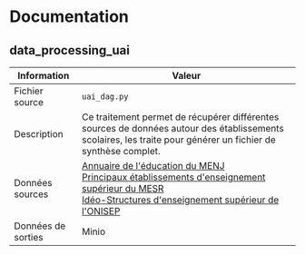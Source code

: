 # Documentation

## data_processing_uai

| Information | Valeur |
| -------- | -------- |
| Fichier source     | `uai_dag.py`     |
| Description | Ce traitement permet de récupérer différentes sources de données autour des établissements scolaires, les traite pour générer un fichier de synthèse complet. | Hebdomadaire |
| Données sources | [Annuaire de l'éducation du MENJ](https://www.data.gouv.fr/fr/datasets/5889d03fa3a72974cbf0d5b1/)<br />[Principaux établissements d'enseignement supérieur du MESR](https://www.data.gouv.fr/fr/datasets/586dae5ea3a7290df6f4be88/)<br />[Idéo-Structures d'enseignement supérieur de l'ONISEP](https://www.data.gouv.fr/fr/datasets/5fa5e386afdaa6152360f323/) |
| Données de sorties | Minio |
